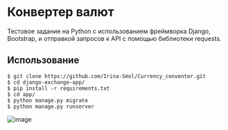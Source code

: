 # Конвертер валют

Тестовое задание на Python с использованием фреймворка Django, Bootstrap, и отправкой запросов к API с помощью библиотеки requests.


## Использование

```
$ git clone https://github.com/Irina-Smol/Currency_conventer.git
$ cd django-exchange-app/ 
$ pip install -r requirements.txt 
$ cd app/ 
$ python manage.py migrate 
$ python manage.py runserver
```

![image](https://github.com/Irina-Smol/Currency_conventer/assets/112115002/50109d3d-5135-4ea8-8dc7-0af8b5fdd85b)

